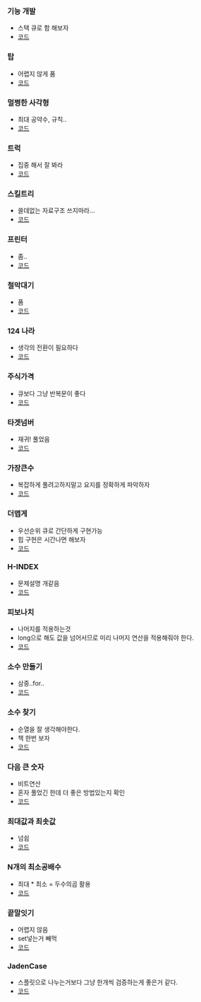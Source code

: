 ### 기능 개발
- 스택 큐로 함 해보자
- [코드](./ProductDev.java)

### 탑
- 어렵지 않게 품
- [코드](./Top.java)

### 멀쩡한 사각형
- 최대 공약수, 규칙..
- [코드](./Square.java)

### 트럭
- 집중 해서 잘 봐라
- [코드](./Truck.java)

### 스킬트리
- 쓸데없는 자료구조 쓰지마라...
- [코드](./SkillTree.java)

### 프린터
- 좀..
- [코드](./Printer.java)

### 철막대기
- 품
- [코드](./IronRod.java)

### 124 나라
- 생각의 전환이 필요하다
- [코드](./OneTwoFour.java)
 
### 주식가격
- 큐보다 그냥 반복문이 좋다
- [코드](./StockPrice.java)


### 타겟넘버
- 재귀! 풀었음
- [코드](./TargetNum.java)

### 가장큰수
- 복잡하게 풀려고하지말고 요지를 정확하게 파악하자
- [코드](./BigNumber.java)

### 더맵게
- 우선순위 큐로 간단하게 구현가능
- 힙 구현은 시간나면 해보자
- [코드](./MoreHot.java)

###  H-INDEX
- 문제설명 개같음
- [코드](./HIndex.java)

### 피보나치
- 나머지를 적용하는것
- long으로 해도 값을 넘어서므로 미리 나머지 연산을 적용해줘야 한다.
- [코드](./Fibo123456.java)

### 소수 만들기
- 삼중..for..
- [코드](./MakeDecimal.java)

### 소수 찾기
- 순열을 잘 생각해야한다.
- 책 한번 보자
- [코드](./FindDecimal.java)

### 다음 큰 숫자
- 비트연산
- 혼자 풀었긴 한데 더 좋은 방법있는지 확인
- [코드](./NextBigger.java)

### 최대값과 최솟값
- 넘쉽
- [코드](./MinMaxSpace.java)

### N개의 최소공배수
- 최대 * 최소 = 두수의곱 활용
- [코드](./LeastCommonMultiple.java)

### 끝말잇기
- 어렵지 않음
- set넣는거 빼먹
- [코드](./EndingGame.java)

### JadenCase
- 스플릿으로 나누는거보다 그냥 한개씩 검증하는게 좋은거 같다.
- [코드](./JaDenCase.java)